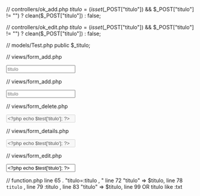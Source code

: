 // controllers/ok_add.php
$titulo = (isset($_POST["titulo"]) && $_POST["titulo"] != "") ? clean($_POST["titulo"]) : false;

// controllers/ok_edit.php
$titulo = (isset($_POST["titulo"]) && $_POST["titulo"] != "") ? clean($_POST["titulo"]) : false;

// models/Test.php
public $_titulo;

// views/form_add.php
<?php # titulo ?>
<div class="form-group">
    <label class="control-label col-sm-3" for="titulo"><?php _t("Titulo"); ?></label>
    <div class="col-sm-8">
        <input type="text"   name="titulo" class="form-control" id="titulo" placeholder="titulo" value="" >
    </div>	
</div>
<?php # /titulo ?>

// views/form_add.php
    <?php # titulo ?>
<div class="form-group">
    <label class="control-label col-sm-3" for="titulo"><?php _t("Titulo"); ?></label>
    <div class="col-sm-8">
        <input type="text"   name="titulo" class="form-control" id="titulo" placeholder="titulo" value="" >
    </div>	
</div>
    <?php # /titulo ?>


// views/form_delete.php
    <?php # titulo ?>
<div class="form-group">
    <label class="control-label col-sm-3" for="titulo"><?php _t("Titulo"); ?></label>
    <div class="col-sm-8">
        <input type="text"   name="titulo" class="form-control" id="titulo" placeholder="titulo" value="<?php echo $test['titulo']; ?>"  disabled="" >
    </div>	
</div>
    <?php # /titulo ?>

// views/form_details.php
    <?php # titulo ?>
<div class="form-group">
    <label class="control-label col-sm-3" for="titulo"><?php _t("Titulo"); ?></label>
    <div class="col-sm-8">
        <input type="text"   name="titulo" class="form-control" id="titulo" placeholder="titulo" value="<?php echo $test['titulo']; ?>"  disabled="" >
    </div>	
</div>
    <?php # /titulo ?>


// views/form_edit.php
<?php # titulo ?>
<div class="form-group">
    <label class="control-label col-sm-3" for="titulo"><?php _t("Titulo"); ?></label>
    <div class="col-sm-8">
        <input type="text"   name="titulo" class="form-control" id="titulo" placeholder="titulo" value="<?php echo $test['titulo']; ?>" >
    </div>	
</div>
<?php # /titulo ?>

// function.php
line 65
. "titulo=:titulo , "
line 72
"titulo" => $titulo,
line 78
 `titulo` ,
 line 79
 :titulo ,
 line 83
"titulo" => $titulo,
line 99
OR titulo like :txt
